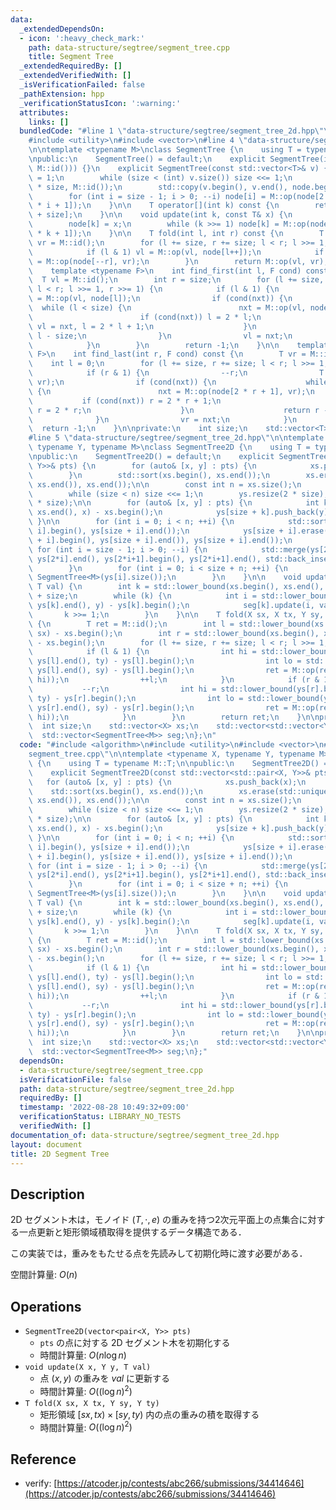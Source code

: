 ```yaml
---
data:
  _extendedDependsOn:
  - icon: ':heavy_check_mark:'
    path: data-structure/segtree/segment_tree.cpp
    title: Segment Tree
  _extendedRequiredBy: []
  _extendedVerifiedWith: []
  _isVerificationFailed: false
  _pathExtension: hpp
  _verificationStatusIcon: ':warning:'
  attributes:
    links: []
  bundledCode: "#line 1 \"data-structure/segtree/segment_tree_2d.hpp\"\n#include <algorithm>\n\
    #include <utility>\n#include <vector>\n#line 4 \"data-structure/segtree/segment_tree.cpp\"\
    \n\ntemplate <typename M>\nclass SegmentTree {\n    using T = typename M::T;\n\
    \npublic:\n    SegmentTree() = default;\n    explicit SegmentTree(int n): SegmentTree(std::vector<T>(n,\
    \ M::id())) {}\n    explicit SegmentTree(const std::vector<T>& v) {\n        size\
    \ = 1;\n        while (size < (int) v.size()) size <<= 1;\n        node.resize(2\
    \ * size, M::id());\n        std::copy(v.begin(), v.end(), node.begin() + size);\n\
    \        for (int i = size - 1; i > 0; --i) node[i] = M::op(node[2 * i], node[2\
    \ * i + 1]);\n    }\n\n    T operator[](int k) const {\n        return node[k\
    \ + size];\n    }\n\n    void update(int k, const T& x) {\n        k += size;\n\
    \        node[k] = x;\n        while (k >>= 1) node[k] = M::op(node[2 * k], node[2\
    \ * k + 1]);\n    }\n\n    T fold(int l, int r) const {\n        T vl = M::id(),\
    \ vr = M::id();\n        for (l += size, r += size; l < r; l >>= 1, r >>= 1) {\n\
    \            if (l & 1) vl = M::op(vl, node[l++]);\n            if (r & 1) vr\
    \ = M::op(node[--r], vr);\n        }\n        return M::op(vl, vr);\n    }\n\n\
    \    template <typename F>\n    int find_first(int l, F cond) const {\n      \
    \  T vl = M::id();\n        int r = size;\n        for (l += size, r += size;\
    \ l < r; l >>= 1, r >>= 1) {\n            if (l & 1) {\n                T nxt\
    \ = M::op(vl, node[l]);\n                if (cond(nxt)) {\n                  \
    \  while (l < size) {\n                        nxt = M::op(vl, node[2 * l]);\n\
    \                        if (cond(nxt)) l = 2 * l;\n                        else\
    \ vl = nxt, l = 2 * l + 1;\n                    }\n                    return\
    \ l - size;\n                }\n                vl = nxt;\n                ++l;\n\
    \            }\n        }\n        return -1;\n    }\n\n    template <typename\
    \ F>\n    int find_last(int r, F cond) const {\n        T vr = M::id();\n    \
    \    int l = 0;\n        for (l += size, r += size; l < r; l >>= 1, r >>= 1) {\n\
    \            if (r & 1) {\n                --r;\n                T nxt = M::op(node[r],\
    \ vr);\n                if (cond(nxt)) {\n                    while (r < size)\
    \ {\n                        nxt = M::op(node[2 * r + 1], vr);\n             \
    \           if (cond(nxt)) r = 2 * r + 1;\n                        else vr = nxt,\
    \ r = 2 * r;\n                    }\n                    return r - size;\n  \
    \              }\n                vr = nxt;\n            }\n        }\n      \
    \  return -1;\n    }\n\nprivate:\n    int size;\n    std::vector<T> node;\n};\n\
    #line 5 \"data-structure/segtree/segment_tree_2d.hpp\"\n\ntemplate <typename X,\
    \ typename Y, typename M>\nclass SegmentTree2D {\n    using T = typename M::T;\n\
    \npublic:\n    SegmentTree2D() = default;\n    explicit SegmentTree2D(const std::vector<std::pair<X,\
    \ Y>>& pts) {\n        for (auto& [x, y] : pts) {\n            xs.push_back(x);\n\
    \        }\n        std::sort(xs.begin(), xs.end());\n        xs.erase(std::unique(xs.begin(),\
    \ xs.end()), xs.end());\n\n        const int n = xs.size();\n        size = 1;\n\
    \        while (size < n) size <<= 1;\n        ys.resize(2 * size);\n        seg.resize(2\
    \ * size);\n\n        for (auto& [x, y] : pts) {\n            int k = std::lower_bound(xs.begin(),\
    \ xs.end(), x) - xs.begin();\n            ys[size + k].push_back(y);\n       \
    \ }\n\n        for (int i = 0; i < n; ++i) {\n            std::sort(ys[size +\
    \ i].begin(), ys[size + i].end());\n            ys[size + i].erase(std::unique(ys[size\
    \ + i].begin(), ys[size + i].end()), ys[size + i].end());\n        }\n       \
    \ for (int i = size - 1; i > 0; --i) {\n            std::merge(ys[2*i].begin(),\
    \ ys[2*i].end(), ys[2*i+1].begin(), ys[2*i+1].end(), std::back_inserter(ys[i]));\n\
    \        }\n        for (int i = 0; i < size + n; ++i) {\n            seg[i] =\
    \ SegmentTree<M>(ys[i].size());\n        }\n    }\n\n    void update(X x, Y y,\
    \ T val) {\n        int k = std::lower_bound(xs.begin(), xs.end(), x) - xs.begin()\
    \ + size;\n        while (k) {\n            int i = std::lower_bound(ys[k].begin(),\
    \ ys[k].end(), y) - ys[k].begin();\n            seg[k].update(i, val);\n     \
    \       k >>= 1;\n        }\n    }\n\n    T fold(X sx, X tx, Y sy, Y ty) const\
    \ {\n        T ret = M::id();\n        int l = std::lower_bound(xs.begin(), xs.end(),\
    \ sx) - xs.begin();\n        int r = std::lower_bound(xs.begin(), xs.end(), tx)\
    \ - xs.begin();\n        for (l += size, r += size; l < r; l >>= 1, r >>= 1) {\n\
    \            if (l & 1) {\n                int hi = std::lower_bound(ys[l].begin(),\
    \ ys[l].end(), ty) - ys[l].begin();\n                int lo = std::lower_bound(ys[l].begin(),\
    \ ys[l].end(), sy) - ys[l].begin();\n                ret = M::op(ret, seg[l].fold(lo,\
    \ hi));\n                ++l;\n            }\n            if (r & 1) {\n     \
    \           --r;\n                int hi = std::lower_bound(ys[r].begin(), ys[r].end(),\
    \ ty) - ys[r].begin();\n                int lo = std::lower_bound(ys[r].begin(),\
    \ ys[r].end(), sy) - ys[r].begin();\n                ret = M::op(ret, seg[r].fold(lo,\
    \ hi));\n            }\n        }\n        return ret;\n    }\n\nprivate:\n  \
    \  int size;\n    std::vector<X> xs;\n    std::vector<std::vector<Y>> ys;\n  \
    \  std::vector<SegmentTree<M>> seg;\n};\n"
  code: "#include <algorithm>\n#include <utility>\n#include <vector>\n#include \"\
    segment_tree.cpp\"\n\ntemplate <typename X, typename Y, typename M>\nclass SegmentTree2D\
    \ {\n    using T = typename M::T;\n\npublic:\n    SegmentTree2D() = default;\n\
    \    explicit SegmentTree2D(const std::vector<std::pair<X, Y>>& pts) {\n     \
    \   for (auto& [x, y] : pts) {\n            xs.push_back(x);\n        }\n    \
    \    std::sort(xs.begin(), xs.end());\n        xs.erase(std::unique(xs.begin(),\
    \ xs.end()), xs.end());\n\n        const int n = xs.size();\n        size = 1;\n\
    \        while (size < n) size <<= 1;\n        ys.resize(2 * size);\n        seg.resize(2\
    \ * size);\n\n        for (auto& [x, y] : pts) {\n            int k = std::lower_bound(xs.begin(),\
    \ xs.end(), x) - xs.begin();\n            ys[size + k].push_back(y);\n       \
    \ }\n\n        for (int i = 0; i < n; ++i) {\n            std::sort(ys[size +\
    \ i].begin(), ys[size + i].end());\n            ys[size + i].erase(std::unique(ys[size\
    \ + i].begin(), ys[size + i].end()), ys[size + i].end());\n        }\n       \
    \ for (int i = size - 1; i > 0; --i) {\n            std::merge(ys[2*i].begin(),\
    \ ys[2*i].end(), ys[2*i+1].begin(), ys[2*i+1].end(), std::back_inserter(ys[i]));\n\
    \        }\n        for (int i = 0; i < size + n; ++i) {\n            seg[i] =\
    \ SegmentTree<M>(ys[i].size());\n        }\n    }\n\n    void update(X x, Y y,\
    \ T val) {\n        int k = std::lower_bound(xs.begin(), xs.end(), x) - xs.begin()\
    \ + size;\n        while (k) {\n            int i = std::lower_bound(ys[k].begin(),\
    \ ys[k].end(), y) - ys[k].begin();\n            seg[k].update(i, val);\n     \
    \       k >>= 1;\n        }\n    }\n\n    T fold(X sx, X tx, Y sy, Y ty) const\
    \ {\n        T ret = M::id();\n        int l = std::lower_bound(xs.begin(), xs.end(),\
    \ sx) - xs.begin();\n        int r = std::lower_bound(xs.begin(), xs.end(), tx)\
    \ - xs.begin();\n        for (l += size, r += size; l < r; l >>= 1, r >>= 1) {\n\
    \            if (l & 1) {\n                int hi = std::lower_bound(ys[l].begin(),\
    \ ys[l].end(), ty) - ys[l].begin();\n                int lo = std::lower_bound(ys[l].begin(),\
    \ ys[l].end(), sy) - ys[l].begin();\n                ret = M::op(ret, seg[l].fold(lo,\
    \ hi));\n                ++l;\n            }\n            if (r & 1) {\n     \
    \           --r;\n                int hi = std::lower_bound(ys[r].begin(), ys[r].end(),\
    \ ty) - ys[r].begin();\n                int lo = std::lower_bound(ys[r].begin(),\
    \ ys[r].end(), sy) - ys[r].begin();\n                ret = M::op(ret, seg[r].fold(lo,\
    \ hi));\n            }\n        }\n        return ret;\n    }\n\nprivate:\n  \
    \  int size;\n    std::vector<X> xs;\n    std::vector<std::vector<Y>> ys;\n  \
    \  std::vector<SegmentTree<M>> seg;\n};"
  dependsOn:
  - data-structure/segtree/segment_tree.cpp
  isVerificationFile: false
  path: data-structure/segtree/segment_tree_2d.hpp
  requiredBy: []
  timestamp: '2022-08-28 10:49:32+09:00'
  verificationStatus: LIBRARY_NO_TESTS
  verifiedWith: []
documentation_of: data-structure/segtree/segment_tree_2d.hpp
layout: document
title: 2D Segment Tree
---
```


## Description

2D セグメント木は，モノイド $(T, \cdot, e)$ の重みを持つ2次元平面上の点集合に対する一点更新と矩形領域積取得を提供するデータ構造である．

この実装では，重みをもたせる点を先読みして初期化時に渡す必要がある．

空間計算量: $O(n)$

## Operations

- `SegmentTree2D(vector<pair<X, Y>> pts)`
    - `pts` の点に対する 2D セグメント木を初期化する
    - 時間計算量: $O(n\log n)$
- `void update(X x, Y y, T val)`
    - 点 $(x, y)$ の重みを $val$ に更新する
    - 時間計算量: $O((\log n)^2)$
- `T fold(X sx, X tx, Y sy, Y ty)`
    - 矩形領域 $[sx, tx) \times [sy, ty)$ 内の点の重みの積を取得する
    - 時間計算量: $O((\log n)^2)$

## Reference

- verify: [https://atcoder.jp/contests/abc266/submissions/34414646](https://atcoder.jp/contests/abc266/submissions/34414646)
